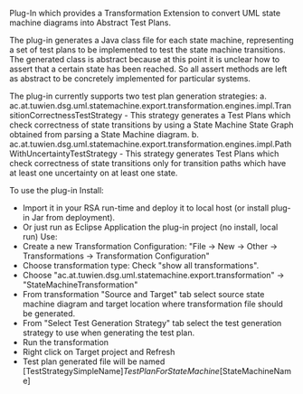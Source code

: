 Plug-In which provides a Transformation Extension to convert UML state machine diagrams into Abstract Test Plans.
 
The plug-in generates a Java class file for each state machine, representing a set of test plans to be implemented to test the state machine transitions.
The generated class is abstract because at this point it is unclear how to assert that a certain state has been reached. So all assert methods are left as abstract to be concretely implemented for particular systems.

The plug-in currently supports two test plan generation strategies:
 a. ac.at.tuwien.dsg.uml.statemachine.export.transformation.engines.impl.TransitionCorrectnessTestStrategy
    - This strategy generates a Test Plans which check correctness of state transitions by using a State Machine State Graph obtained from parsing a State Machine diagram.
 b. ac.at.tuwien.dsg.uml.statemachine.export.transformation.engines.impl.PathWithUncertaintyTestStrategy
    - This strategy generates Test Plans which check correctness of state transitions only for transition paths which have at least one uncertainty on at least one state.

To use the plug-in
 Install:
   - Import it in your RSA run-time and deploy it to local host (or install plug-in Jar from deployment).
   - Or just run as Eclipse Application the plug-in project (no install, local run)
 Use:
   - Create a new Transformation Configuration: "File -> New -> Other -> Transformations -> Transformation Configuration"
   - Choose transformation type: Check "show all transformations". 
   - Choose "ac.at.tuwien.dsg.uml.statemachine.export.transformation" -> "StateMachineTransformation"
   - From transformation "Source and Target" tab select source state machine diagram and target location where transformation file should be generated.
   - From "Select Test Generation Strategy" tab select the test generation strategy to use when generating the test plan.
   - Run the transformation
   - Right click on Target project and Refresh
   - Test plan generated file will be named [TestStrategySimpleName]_TestPlanForStateMachine_[StateMachineName]


